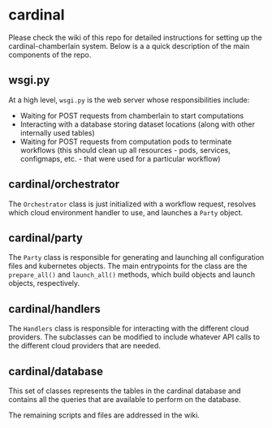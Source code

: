 # cardinal

Please check the wiki of this repo for detailed instructions for setting up the cardinal-chamberlain system. Below is a a quick description of the main components of the repo.

## wsgi.py

At a high level, `wsgi.py` is the web server whose responsibilities include:
- Waiting for POST requests from chamberlain to start computations
- Interacting with a database storing dataset locations (along with other internally used tables)
- Waiting for POST requests from computation pods to terminate workflows (this should clean up all resources - pods, services, configmaps, etc. - that were used for a particular workflow)


## cardinal/orchestrator

The `Orchestrator` class is just initialized with a workflow request, resolves which cloud environment handler to use, and launches a `Party` object.


## cardinal/party

The `Party` class is responsible for generating and launching all configuration files and kubernetes objects. The main entrypoints for the class are the `prepare_all()` and `launch_all()` methods, which build objects and launch objects, respectively. 

## cardinal/handlers

The `Handlers` class is responsible for interacting with the different cloud providers. The subclasses can be modified to include whatever API calls to the different cloud providers that are needed.

## cardinal/database

This set of classes represents the tables in the cardinal database and contains all the queries that are available to perform on the database.

The remaining scripts and files are addressed in the wiki.
